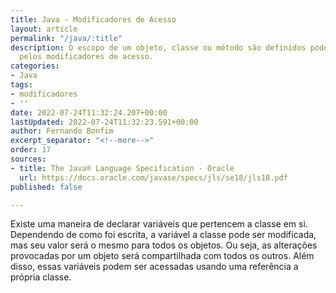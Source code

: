 ```yaml
---
title: Java - Modificadores de Acesso
layout: article
permalink: "/java/:title"
description: O escopo de um objeto, classe ou método são definidos pode ser alterado
  pelos modificadores de acesso.
categories:
- Java
tags:
- modificadores
- ''
date: 2022-07-24T11:32:24.207+00:00
lastUpdated: 2022-07-24T11:32:23.591+00:00
author: Fernando Bonfim
excerpt_separator: "<!--more-->"
order: 17
sources:
- title: The Java® Language Specification - Oracle
  url: https://docs.oracle.com/javase/specs/jls/se18/jls18.pdf
published: false

---
```

Existe uma maneira de declarar variáveis que pertencem a classe em si. Dependendo de como foi escrita, a variável a classe pode ser modificada, mas seu valor será o mesmo para todos os objetos. Ou seja, as alterações provocadas por um objeto será compartilhada com todos os outros. Além disso, essas variáveis podem ser acessadas usando uma referência a própria classe.